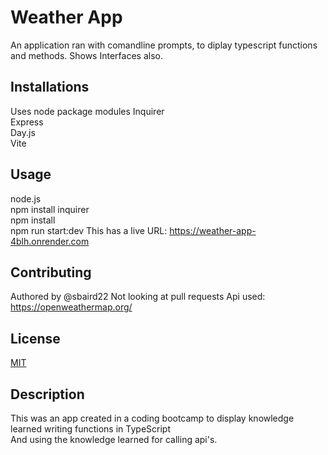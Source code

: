 # Weather App 
An application ran with comandline prompts, to diplay typescript functions and methods. Shows Interfaces also.

## Installations 
Uses node package modules
Inquirer  
Express  
Day.js  
Vite

## Usage 
node.js   
npm install inquirer  
npm install  
npm run start:dev
This has a live URL: https://weather-app-4blh.onrender.com



## Contributing
Authored by @sbaird22
Not looking at pull requests
Api used: https://openweathermap.org/

## License
[MIT](https://chooselicense.com/licenses/mit/)

## Description
This was an app created in a coding bootcamp to display knowledge learned writing functions in TypeScript  
And using the knowledge learned for calling api's.
